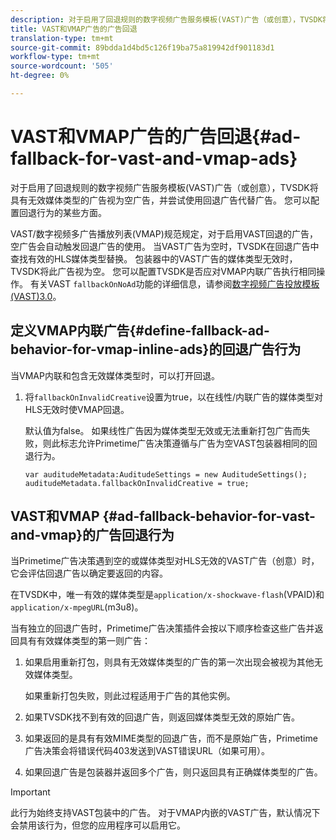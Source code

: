 ```yaml
---
description: 对于启用了回退规则的数字视频广告服务模板(VAST)广告（或创意），TVSDK将具有无效媒体类型的广告视为空广告，并尝试使用回退广告代替广告。 您可以配置回退行为的某些方面。
title: VAST和VMAP广告的广告回退
translation-type: tm+mt
source-git-commit: 89bdda1d4bd5c126f19ba75a819942df901183d1
workflow-type: tm+mt
source-wordcount: '505'
ht-degree: 0%

---
```



# VAST和VMAP广告的广告回退{#ad-fallback-for-vast-and-vmap-ads}

对于启用了回退规则的数字视频广告服务模板(VAST)广告（或创意），TVSDK将具有无效媒体类型的广告视为空广告，并尝试使用回退广告代替广告。 您可以配置回退行为的某些方面。

VAST/数字视频多广告播放列表(VMAP)规范规定，对于启用VAST回退的广告，空广告会自动触发回退广告的使用。 当VAST广告为空时，TVSDK在回退广告中查找有效的HLS媒体类型替换。 包装器中的VAST广告的媒体类型无效时，TVSDK将此广告视为空。 您可以配置TVSDK是否应对VMAP内联广告执行相同操作。 有关VAST `fallbackOnNoAd`功能的详细信息，请参阅[数字视频广告投放模板(VAST)3.0](https://www.iab.net/guidelines/508676/digitalvideo/vsuite/vast)。

## 定义VMAP内联广告{#define-fallback-ad-behavior-for-vmap-inline-ads}的回退广告行为

当VMAP内联和包含无效媒体类型时，可以打开回退。

1. 将`fallbackOnInvalidCreative`设置为true，以在线性/内联广告的媒体类型对HLS无效时使VMAP回退。

   默认值为false。 如果线性广告因为媒体类型无效或无法重新打包广告而失败，则此标志允许Primetime广告决策遵循与广告为空VAST包装器相同的回退行为。

   ```
   var auditudeMetadata:AuditudeSettings = new AuditudeSettings(); 
   auditudeMetadata.fallbackOnInvalidCreative = true;
   ```

## VAST和VMAP {#ad-fallback-behavior-for-vast-and-vmap}的广告回退行为

当Primetime广告决策遇到空的或媒体类型对HLS无效的VAST广告（创意）时，它会评估回退广告以确定要返回的内容。

<!--<a id="section_9F60AF00CE9645848EAAF8C06A9E426B"></a>-->

在TVSDK中，唯一有效的媒体类型是`application/x-shockwave-flash`(VPAID)和`application/x-mpegURL`(m3u8)。

当有独立的回退广告时，Primetime广告决策插件会按以下顺序检查这些广告并返回具有有效媒体类型的第一则广告：

1. 如果启用重新打包，则具有无效媒体类型的广告的第一次出现会被视为其他无效媒体类型。

   如果重新打包失败，则此过程适用于广告的其他实例。
1. 如果TVSDK找不到有效的回退广告，则返回媒体类型无效的原始广告。
1. 如果返回的是具有有效MIME类型的回退广告，而不是原始广告，Primetime广告决策会将错误代码403发送到VAST错误URL（如果可用）。
1. 如果回退广告是包装器并返回多个广告，则只返回具有正确媒体类型的广告。

>[!IMPORTANT]
>
>此行为始终支持VAST包装中的广告。 对于VMAP内嵌的VAST广告，默认情况下会禁用该行为，但您的应用程序可以启用它。